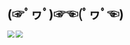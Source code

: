 # (☞ﾟヮﾟ)☞☜(ﾟヮﾟ☜)

<a href="https://github.com/lifeng-87/lifeng-87">
  <img align="left" src="https://github-readme-stats.vercel.app/api?username=lifeng-87&theme=codeSTACKr&show_icons=true&include_all_commits=true&hide_border=true" />
</a>
<a href="https://github.com/lifeng-87/lifeng-87">
  <img align="left" src="https://github-readme-stats.vercel.app/api/wakatime?username=lifeng87&theme=codeSTACKr&layout=compact&langs_count=6&hide_border=true&hide=Other" />
</a>
